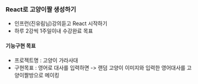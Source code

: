 ### React로 고양이짤 생성하기
- 인프런(진유림님)강의듣고 React 시작하기
- 하루 2강씩 1주일이내 수강완료 목표

#### 기능구현 목표
- 프로젝트명 : 고양이 가라사대
- 구현목표 : 영어로 대사를 입력하면 -> 랜덤 고양이 이미지와 입력한 영어대사를 고양이짤방으로 메이킹
